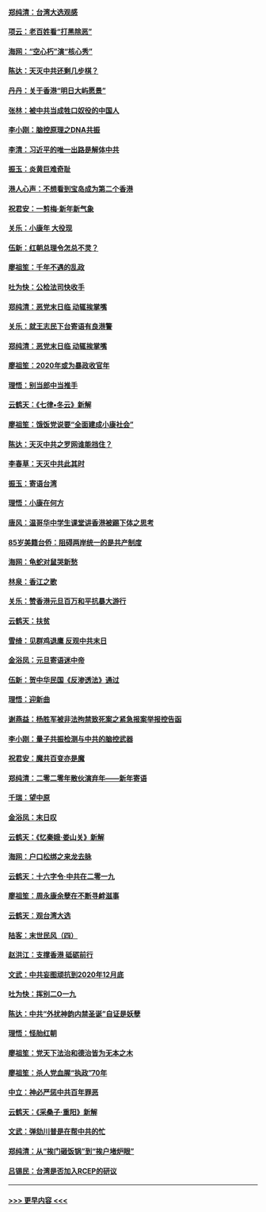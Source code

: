 #### [郑纯清：台湾大选观感](../pages/nsc993/n11786210.md?t=01120911) 
#### [项云：老百姓看“打黑除恶”](../pages/nsc993/n11785398.md?t=01120911) 
#### [海网：“空心朽”演“核心秀”](../pages/nsc993/n11783874.md?t=01120911) 
#### [陈达：天灭中共还剩几步棋？](../pages/nsc993/n11783719.md?t=01120911) 
#### [丹丹：关于香港“明日大屿愿景”](../pages/nsc993/n11783273.md?t=01120911) 
#### [张林：被中共当成牲口奴役的中国人](../pages/nsc993/n11782397.md?t=01120911) 
#### [李小刚：脑控原理之DNA共振](../pages/nsc993/n11780962.md?t=01120911) 
#### [李清：习近平的唯一出路是解体中共](../pages/nsc993/n11780866.md?t=01120911) 
#### [振玉：炎黄巨难奇耻](../pages/nsc993/n11779632.md?t=01120911) 
#### [港人心声：不想看到宝岛成为第二个香港](../pages/nsc993/n11778817.md?t=01120911) 
#### [祝君安：一剪梅‧新年新气象](../pages/nsc993/n11776340.md?t=01120911) 
#### [关乐：小康年 大役现](../pages/nsc993/n11774213.md?t=01120911) 
#### [伍新：红朝总理令怎总不灵？](../pages/nsc993/n11770813.md?t=01120911) 
#### [廖祖笙：千年不遇的乱政](../pages/nsc993/n11770373.md?t=01120911) 
#### [吐为快：公检法司快收手](../pages/nsc993/n11770359.md?t=01120911) 
#### [郑纯清：恶党末日临 动辄挨掌嘴](../pages/nsc993/n11769912.md?t=01120911) 
#### [关乐：就王志民下台寄语有良港警](../pages/nsc993/n11769903.md?t=01120911) 
#### [郑纯清：恶党末日临 动辄挨掌嘴](../pages/nsc993/n11769356.md?t=01120911) 
#### [廖祖笙：2020年或为暴政收官年](../pages/nsc993/n11768216.md?t=01120911) 
#### [理悟：别当郎中当推手](../pages/nsc993/n11768243.md?t=01120911) 
#### [云鹤天：《七律▪冬云》新解](../pages/nsc993/n11768204.md?t=01120911) 
#### [廖祖笙：饿饭党说要“全面建成小康社会”](../pages/nsc993/n11767482.md?t=01120911) 
#### [陈达：天灭中共之罗网谁能挡住？](../pages/nsc993/n11767465.md?t=01120911) 
#### [李春草：天灭中共此其时](../pages/nsc993/n11767452.md?t=01120911) 
#### [振玉：寄语台湾](../pages/nsc993/n11767432.md?t=01120911) 
#### [理悟：小康在何方](../pages/nsc993/n11767394.md?t=01120911) 
#### [唐风：温哥华中学生课堂讲香港被踢下体之思考](../pages/nsc993/n11766848.md?t=01120911) 
#### [85岁美籍台侨：阻碍两岸统一的是共产制度](../pages/nsc993/n11765043.md?t=01120911) 
#### [海网：龟蛇对鼠哭新愁](../pages/nsc993/n11764895.md?t=01120911) 
#### [林泉：香江之歌](../pages/nsc993/n11764415.md?t=01120911) 
#### [关乐：赞香港元旦百万和平抗暴大游行](../pages/nsc993/n11764382.md?t=01120911) 
#### [云鹤天：扶贫](../pages/nsc993/n11764245.md?t=01120911) 
#### [雪绮：见群鸡退鹰  反观中共末日](../pages/nsc993/n11762112.md?t=01120911) 
#### [金浴凤：元旦寄语迷中帝](../pages/nsc993/n11761788.md?t=01120911) 
#### [伍新：贺中华民国《反渗透法》通过](../pages/nsc993/n11761994.md?t=01120911) 
#### [理悟：迎新曲](../pages/nsc993/n11761152.md?t=01120911) 
#### [谢燕益：杨胜军被非法拘禁致死案之紧急报案举报控告函](../pages/nsc993/n11756134.md?t=01120911) 
#### [李小刚：量子共振检测与中共的脑控武器](../pages/nsc993/n11754518.md?t=01120911) 
#### [祝君安：魔共百变亦是魔](../pages/nsc993/n11754469.md?t=01120911) 
#### [郑纯清：二零二零年散伙演弃年——新年寄语](../pages/nsc993/n11754195.md?t=01120911) 
#### [千瑞：望中原](../pages/nsc993/n11754159.md?t=01120911) 
#### [金浴凤：末日叹](../pages/nsc993/n11752359.md?t=01120911) 
#### [云鹤天：《忆秦娥‧娄山关》新解](../pages/nsc993/n11752348.md?t=01120911) 
#### [海网：户口松绑之来龙去脉](../pages/nsc993/n11752328.md?t=01120911) 
#### [云鹤天：十六字令‧中共在二零一九](../pages/nsc993/n11752305.md?t=01120911) 
#### [廖祖笙：周永康余孽在不断寻衅滋事](../pages/nsc993/n11751013.md?t=01120911) 
#### [云鹤天：观台湾大选](../pages/nsc993/n11751007.md?t=01120911) 
#### [陆客：末世民风（四）](../pages/nsc993/n11749203.md?t=01120911) 
#### [赵洪江：支撑香港 砥砺前行](../pages/nsc993/n11748482.md?t=01120911) 
#### [文武：中共妄图顽抗到2020年12月底](../pages/nsc993/n11748446.md?t=01120911) 
#### [吐为快：挥别二O一九](../pages/nsc993/n11748411.md?t=01120911) 
#### [陈达：中共“外扰神韵内禁圣诞”自证是妖孽](../pages/nsc993/n11748226.md?t=01120911) 
#### [理悟：怪胎红朝](../pages/nsc993/n11748206.md?t=01120911) 
#### [廖祖笙：党天下法治和德治皆为无本之木](../pages/nsc993/n11748135.md?t=01120911) 
#### [廖祖笙：杀人党血腥“执政”70年](../pages/nsc993/n11745144.md?t=01120911) 
#### [中立：神必严惩中共百年罪恶](../pages/nsc993/n11744970.md?t=01120911) 
#### [云鹤天：《采桑子‧重阳》新解](../pages/nsc993/n11744948.md?t=01120911) 
#### [文武：弹劾川普是在帮中共的忙](../pages/nsc993/n11744758.md?t=01120911) 
#### [郑纯清：从“挨门砸饭锅”到“挨户堵炉眼”](../pages/nsc993/n11744745.md?t=01120911) 
#### [吕锡民：台湾是否加入RCEP的研议](../pages/nsc993/n11744701.md?t=01120911) 

----
#### [ >>> 更早内容 <<< ](../indexes/nsc993-earlier.md)
